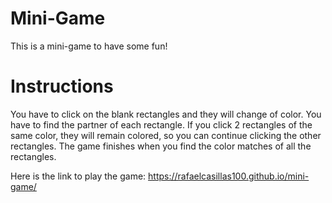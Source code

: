 # Mini-Game
This is a mini-game to have some fun!

# Instructions
You have to click on the blank rectangles and they will change of color. 
You have to find the partner of each rectangle. 
If you click 2 rectangles of the same color, they will remain colored, so you can continue clicking the other rectangles. 
The game finishes when you find the color matches of all the rectangles.

Here is the link to play the game: https://rafaelcasillas100.github.io/mini-game/
